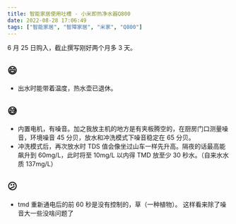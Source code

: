 ```yaml
---
title: 智能家居使用吐槽 - 小米即热净水器Q800
date: 2022-08-28 17:06:49
tags: ["智能家居", "智障家居", "米家", "Q800"]
---
```


6 月 25 日购入，截止撰写刚好两个月多 3 天。

## 😄

-   出水时能带着温度，热水壶已退休。

## 😅

-   内置电机，有噪音。加之我放主机的地方是有夹板腾空的，在厨房门口测量噪音，环境噪音 45 分贝，放水和冲洗模式下噪音稳定在 65 分贝。
-   冲洗模式后，再次放水时 TDS 值会像坐过山车一样先升高。隔夜的话最高能飙升到 60mg/L，此时将至 10mg/L 以内得 TMD 放至少 30 秒水。（自来水水质 137mg/L）

## 😕

-   tmd 重新通电后的前 60 秒是没有控制的，草（一种植物）。
    这样看来除了噪音大一些没啥问题了
